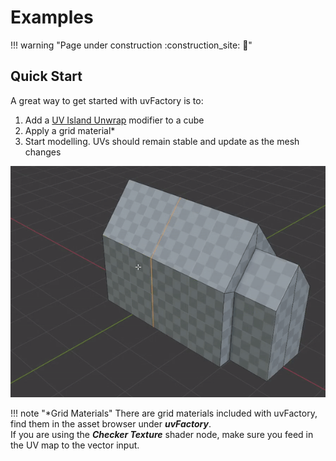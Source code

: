# Examples

!!! warning "Page under construction :construction_site: :construction:"

## Quick Start

A great way to get started with uvFactory is to:

1. Add a [UV Island Unwrap](create_uvs.md#island-unwrap) modifier to a cube
2. Apply a grid material*
3. Start modelling. UVs should remain stable and update as the mesh changes

![modeling short](assets/modeling_short.gif)

!!! note "*Grid Materials"
    There are grid materials included with uvFactory, find them in the asset browser under ***uvFactory***.  
    If you are using the ***Checker Texture*** shader node, make sure you feed in the UV map to the vector input.
